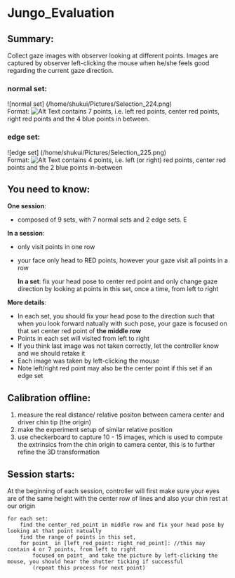 # Jungo_Evaluation
## Summary:   
Collect gaze images with observer looking at different points. Images are captured by observer left-clicking the mouse when he/she feels good regarding the current gaze direction.

### normal set:
![normal set] (/home/shukui/Pictures/Selection_224.png)  
Format: ![Alt Text](url)
contains 7 points, i.e. left red points, center red points, right red points and the 4 blue points in between.				

### edge set: 
![edge set] (/home/shukui/Pictures/Selection_225.png)  
Format: ![Alt Text](url)
contains 4 points, i.e. left (or right) red points, center red points and the 2 blue points in-between

## You need to know:   
**One session**:
* composed of 9 sets, with 7 normal sets and 2 edge sets. E

**In a session**:  
* only visit points in one row
* your face only head to RED points, however your gaze visit all points in a row  

    **In a set**: 
    fix your head pose to center red point and only change gaze direction by looking at points in this set, once a time, from left to right    
    
**More details**:    
* In each set, you should fix your head pose to the direction such that when you look forward natually with such pose, your gaze is focused on that set center red point of **the middle row**				
* Points in each set will visited from left to right				
* If you think last image was not taken correctly, let the controller know and we should retake it				
* Each image was taken by left-clicking the mouse				
* Note left/right red point may also be the center point if this set if an edge set

## Calibration offline: 
1. measure the real distance/ relative positon between camera center and driver chin tip (the origin)
2. make the experiment setup of similar relative position
3. use checkerboard to capture 10 - 15 images, which is used to compute the extrinsics from the chin origin to camera center, this is to further refine the 3D transformation				

## Session starts:
At the beginning of each session, controller will first make sure your eyes are of the same height with the center row of lines and also your chin rest at our origin				
```
for each set:				
    find the center_red_point in middle row and fix your head pose by looking at that point natually 				
    find the range of points in this set, 
    for point_ in [left_red_point: right_red_point]: //this may contain 4 or 7 points, from left to right
        focused on point_ and take the picture by left-clicking the mouse, you should hear the shutter ticking if successful
        (repeat this process for next point)
```        
